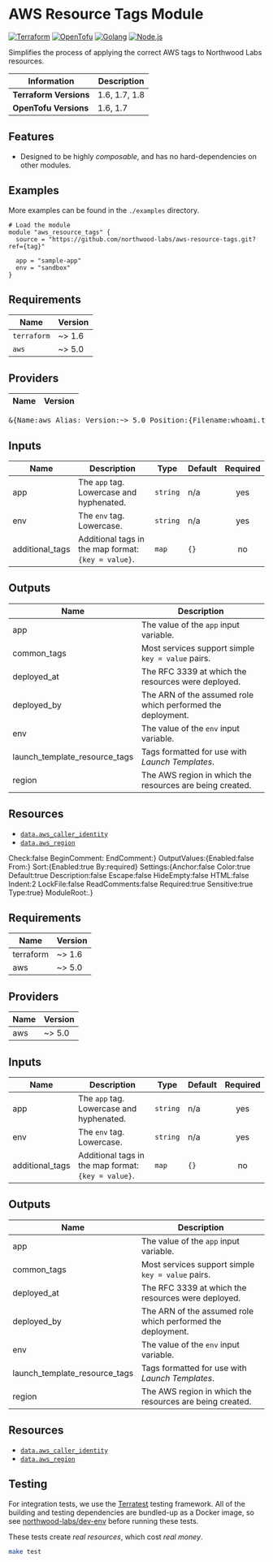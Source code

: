 <!--
<div align="center"><img src="tf-modules-stable.png" alt="Terraform Modules: Stable" width="500"><br></div>

---
-->

# AWS Resource Tags Module

[![Terraform](https://img.shields.io/badge/Terraform-623ce4.svg?labelColor=171e21&style=for-the-badge&logo=terraform)][terraform] [![OpenTofu](https://img.shields.io/badge/OpenTofu-ffda18.svg?labelColor=171e21&style=for-the-badge&logo=opentofu)][opentofu] [![Golang](https://img.shields.io/badge/Go-00add8.svg?labelColor=171e21&style=for-the-badge&logo=go)][golang] [![Node.js](https://img.shields.io/badge/Node.js-339933.svg?labelColor=171e21&style=for-the-badge&logo=node.js)][node.js]

Simplifies the process of applying the correct AWS tags to Northwood Labs resources.

| Information            | Description   |
|------------------------|---------------|
| **Terraform Versions** | 1.6, 1.7, 1.8 |
| **OpenTofu Versions**  | 1.6, 1.7      |

## Features

* Designed to be highly _composable_, and has no hard-dependencies on other modules.

## Examples

More examples can be found in the `./examples` directory.

```hcl
# Load the module
module "aws_resource_tags" {
  source = "https://github.com/northwood-labs/aws-resource-tags.git?ref={tag}"

  app = "sample-app"
  env = "sandbox"
}
```

<!-- BEGIN_TF_DOCS -->
## Requirements

| Name | Version |
|------|---------|
| `terraform` | ~> 1.6 |
| `aws` | ~> 5.0 |

## Providers

| Name | Version |
|------|---------|
<pre>&{Name:aws Alias: Version:~> 5.0 Position:{Filename:whoami.tf Line:2}}</pre>

## Inputs

| Name | Description | Type | Default | Required |
|------|-------------|------|---------|:--------:|
| app | The `app` tag. Lowercase and hyphenated. | `string` | n/a | yes |
| env | The `env` tag. Lowercase. | `string` | n/a | yes |
| additional_tags | Additional tags in the map format: `{key = value}`. | `map` | `{}` | no |

## Outputs

| Name | Description |
|------|-------------|
| app | The value of the `app` input variable. |
| common_tags | Most services support simple `key = value` pairs. |
| deployed_at | The RFC 3339 at which the resources were deployed. |
| deployed_by | The ARN of the assumed role which performed the deployment. |
| env | The value of the `env` input variable. |
| launch_template_resource_tags | Tags formatted for use with _Launch Templates_. |
| region | The AWS region in which the resources are being created. |

## Resources

* [`data.aws_caller_identity`](https://registry.terraform.io/providers/hashicorp/aws/latest/docs/data-sources/caller_identity)
* [`data.aws_region`](https://registry.terraform.io/providers/hashicorp/aws/latest/docs/data-sources/region)
<!-- END_TF_DOCS --> Check:false BeginComment:<!-- BEGIN_TF_DOCS --> EndComment:<!-- END_TF_DOCS -->} OutputValues:{Enabled:false From:} Sort:{Enabled:true By:required} Settings:{Anchor:false Color:true Default:true Description:false Escape:false HideEmpty:false HTML:false Indent:2 LockFile:false ReadComments:false Required:true Sensitive:true Type:true} ModuleRoot:.}</pre>

## Requirements

| Name | Version |
|------|---------|
| terraform | ~> 1.6 |
| aws | ~> 5.0 |

## Providers

| Name | Version |
|------|---------|
| aws | ~> 5.0 |

## Inputs

| Name | Description | Type | Default | Required |
|------|-------------|------|---------|:--------:|
| app | The `app` tag. Lowercase and hyphenated. | `string` | n/a | yes |
| env | The `env` tag. Lowercase. | `string` | n/a | yes |
| additional_tags | Additional tags in the map format: `{key = value}`. | `map` | `{}` | no |

## Outputs

| Name | Description |
|------|-------------|
| app | The value of the `app` input variable. |
| common_tags | Most services support simple `key = value` pairs. |
| deployed_at | The RFC 3339 at which the resources were deployed. |
| deployed_by | The ARN of the assumed role which performed the deployment. |
| env | The value of the `env` input variable. |
| launch_template_resource_tags | Tags formatted for use with _Launch Templates_. |
| region | The AWS region in which the resources are being created. |

## Resources

* [`data.aws_caller_identity`](https://registry.terraform.io/providers/hashicorp/aws/latest/docs/data-sources/caller_identity)
* [`data.aws_region`](https://registry.terraform.io/providers/hashicorp/aws/latest/docs/data-sources/region)
<!-- END_TF_DOCS -->

## Testing

For integration tests, we use the [Terratest](https://github.com/gruntwork-io/terratest) testing framework. All of the building and testing dependencies are bundled-up as a Docker image, so see [northwood-labs/dev-env](https://github.com/northwood-labs/dev-env) before running these tests.

These tests create _real resources_, which cost _real money_.

```bash
make test
```

[golang]: https://go.dev
[node.js]: https://nodejs.org
[opentofu]: https://opentofu.org
[terraform]: https://terraform.io
